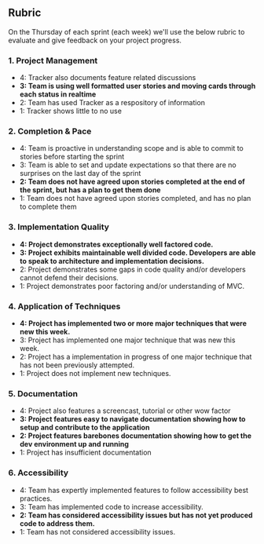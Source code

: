 Rubric
------------

On the Thursday of each sprint (each week) we'll use the below rubric to evaluate and give feedback on your project progress.

### 1. Project Management

*   4: Tracker also documents feature related discussions
*   **3: Team is using well formatted user stories and moving cards through each status in realtime**
*   2: Team has used Tracker as a respository of information
*   1: Tracker shows little to no use

### 2. Completion & Pace

*   4: Team is proactive in understanding scope and is able to commit to stories before starting the sprint
*   3: Team is able to set and update expectations so that there are no surprises on the last day of the sprint
*   **2: Team does not have agreed upon stories completed at the end of the sprint, but has a plan to get them done**
*   1: Team does not have agreed upon stories completed, and has no plan to complete them

### 3. Implementation Quality

*   **4: Project demonstrates exceptionally well factored code.**
*   **3: Project exhibits maintainable well divided code. Developers are able to speak to architecture and implementation decisions.**
*   2: Project demonstrates some gaps in code quality and/or developers cannot defend their decisions.
*   1: Project demonstrates poor factoring and/or understanding of MVC.

### 4. Application of Techniques

*   **4: Project has implemented two or more major techniques that were new this week.**
*   3: Project has implemented one major technique that was new this week.
*   2: Project has a implementation in progress of one major technique that has not been previously attempted.
*   1: Project does not implement new techniques.

### 5. Documentation

*   4: Project also features a screencast, tutorial or other wow factor
*   **3: Project features easy to navigate documentation showing how to setup and contribute to the application**
*   **2: Project features barebones documentation showing how to get the dev environment up and running**
*   1: Project has insufficient documentation

### 6. Accessibility

*   4: Team has expertly implemented features to follow accessibility best practices.
*   3: Team has implemented code to increase accessibility.
*   **2: Team has considered accessibility issues but has not yet produced code to address them.**
*   1: Team has not considered accessibility issues.
